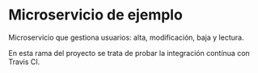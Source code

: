 # Microservicio de ejemplo
Microservicio que gestiona usuarios: alta, modificación, baja y lectura.

En esta rama del proyecto se trata de probar la integración contínua con Travis CI.
